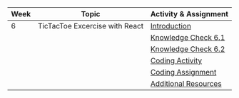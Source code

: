 | Week | Topic                                        | Activity & Assignment          |
|------|----------------------------------------------|--------------------------------|
| 6    | TicTacToe Excercise with React             | [Introduction](./Introduction%20and%20Instructions.pdf)                  |
|      |                                              | [Knowledge Check 6.1](https://docs.google.com/forms/d/1YPXMAg1V5qR2lkZxYfinOY5w6OBMXADDUyjuloJ2W6M/edit)            |
|      |                                              | [Knowledge Check 6.2](https://docs.google.com/forms/d/1r8R7SdQWdubLkVoke5TgY-PQ2AYClwtjuqdU3lh5h_k/edit)            |
|      |                                              | [Coding Activity](https://classroom.github.com/a/U5R7bzsX) |
|      |                                              | [Coding Assignment](https://classroom.github.com/a/6hXQ8BO1) |
|      |                                              | [Additional Resources](./Additional%20Resources.pdf)           |
